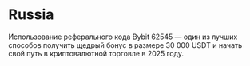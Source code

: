# Russia
Использование реферального кода Bybit 62545 — один из лучших способов получить щедрый бонус в размере 30 000 USDT и начать свой путь в криптовалютной торговле в 2025 году.
